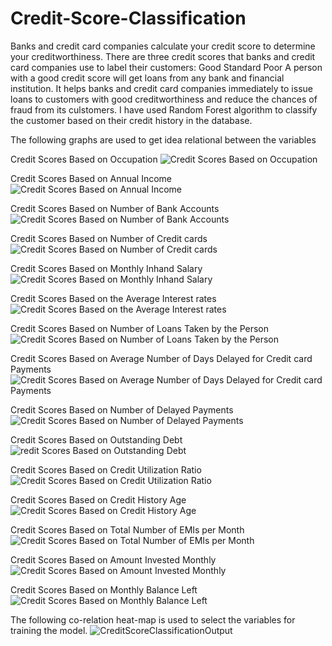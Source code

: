 # Credit-Score-Classification
Banks and credit card companies calculate your credit score to determine your creditworthiness.
There are three credit scores that banks and credit card companies use to label their customers:  Good Standard Poor A person with a good credit score will get loans from any bank and financial institution.
It helps banks and credit card companies immediately to issue loans to customers with good creditworthiness and reduce the chances of fraud from its culstomers.
I have used Random Forest algorithm to classify the customer based on their credit history in the database. 

The following graphs are used to get idea relational between the variables

Credit Scores Based on Occupation
![Credit Scores Based on Occupation](https://user-images.githubusercontent.com/56105570/215379989-38d2bdd3-8ad8-433a-bdda-2d1a71c8ae97.png)


Credit Scores Based on Annual Income
![Credit Scores Based on Annual Income](https://user-images.githubusercontent.com/56105570/215380107-791b9f8e-cf9a-4bd6-9f33-6715f8578ce9.png)


Credit Scores Based on Number of Bank Accounts
![Credit Scores Based on Number of Bank Accounts](https://user-images.githubusercontent.com/56105570/215380130-0d9459e4-6426-4d72-9c1f-22fa8dc238ca.png)


Credit Scores Based on Number of Credit cards
![Credit Scores Based on Number of Credit cards](https://user-images.githubusercontent.com/56105570/215380148-a359fec1-e51c-4e5a-9a37-88651b438c18.png)


Credit Scores Based on Monthly Inhand Salary
![Credit Scores Based on Monthly Inhand Salary](https://user-images.githubusercontent.com/56105570/215380176-a56f0239-1349-4a45-877d-eb31ebc0d49b.png)


Credit Scores Based on the Average Interest rates
![Credit Scores Based on the Average Interest rates](https://user-images.githubusercontent.com/56105570/215380201-56cdacbd-9a4b-462d-bb5f-b42e389b2a59.png)


Credit Scores Based on Number of Loans Taken by the Person
![Credit Scores Based on Number of Loans Taken by the Person](https://user-images.githubusercontent.com/56105570/215380216-768f15dd-a510-443f-b321-4175a7f40176.png)


Credit Scores Based on Average Number of Days Delayed for Credit card Payments
![Credit Scores Based on Average Number of Days Delayed for Credit card Payments](https://user-images.githubusercontent.com/56105570/215380232-291acff4-408b-4943-b141-edc6a5e0d976.png)


Credit Scores Based on Number of Delayed Payments
![Credit Scores Based on Number of Delayed Payments](https://user-images.githubusercontent.com/56105570/215380249-3e4be481-081a-4127-8e02-e38d6b624595.png)


Credit Scores Based on Outstanding Debt
![redit Scores Based on Outstanding Debt](https://user-images.githubusercontent.com/56105570/215380269-2fa6a0b1-8c35-4e43-b489-49f1b02e0aaa.png)


Credit Scores Based on Credit Utilization Ratio
![Credit Scores Based on Credit Utilization Ratio](https://user-images.githubusercontent.com/56105570/215380308-e70c4dba-ae78-4bf2-ab21-f0700f18b528.png)


Credit Scores Based on Credit History Age
![Credit Scores Based on Credit History Age](https://user-images.githubusercontent.com/56105570/215380324-ae37cb59-7510-4661-832b-f650ffd05cf2.png)


Credit Scores Based on Total Number of EMIs per Month
![Credit Scores Based on Total Number of EMIs per Month](https://user-images.githubusercontent.com/56105570/215380347-5acac4e8-b9b2-4da8-bbc5-cded700dc7a5.png)


Credit Scores Based on Amount Invested Monthly
![Credit Scores Based on Amount Invested Monthly](https://user-images.githubusercontent.com/56105570/215380392-8ff5ad65-fa39-4517-a1d9-a4b3e990e5a4.png)


Credit Scores Based on Monthly Balance Left
![Credit Scores Based on Monthly Balance Left](https://user-images.githubusercontent.com/56105570/215380411-ff96b92f-2d8c-4adb-a8e6-ca90ff5a7341.png)


The following co-relation heat-map is used to select the variables for training the model.
![CreditScoreClassificationOutput](https://user-images.githubusercontent.com/56105570/215377794-be889693-a577-467d-8593-4d450ace89ed.png)

